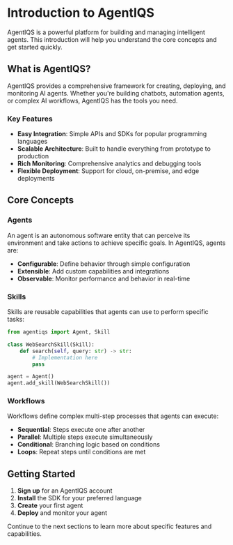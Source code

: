 # Introduction to AgentIQS

AgentIQS is a powerful platform for building and managing intelligent agents. This introduction will help you understand the core concepts and get started quickly.

## What is AgentIQS?

AgentIQS provides a comprehensive framework for creating, deploying, and monitoring AI agents. Whether you're building chatbots, automation agents, or complex AI workflows, AgentIQS has the tools you need.

### Key Features

- **Easy Integration**: Simple APIs and SDKs for popular programming languages
- **Scalable Architecture**: Built to handle everything from prototype to production
- **Rich Monitoring**: Comprehensive analytics and debugging tools
- **Flexible Deployment**: Support for cloud, on-premise, and edge deployments

## Core Concepts

### Agents

An agent is an autonomous software entity that can perceive its environment and take actions to achieve specific goals. In AgentIQS, agents are:

- **Configurable**: Define behavior through simple configuration
- **Extensible**: Add custom capabilities and integrations
- **Observable**: Monitor performance and behavior in real-time

### Skills

Skills are reusable capabilities that agents can use to perform specific tasks:

```python
from agentiqs import Agent, Skill

class WebSearchSkill(Skill):
    def search(self, query: str) -> str:
        # Implementation here
        pass

agent = Agent()
agent.add_skill(WebSearchSkill())
```

### Workflows

Workflows define complex multi-step processes that agents can execute:

- **Sequential**: Steps execute one after another
- **Parallel**: Multiple steps execute simultaneously
- **Conditional**: Branching logic based on conditions
- **Loops**: Repeat steps until conditions are met

## Getting Started

1. **Sign up** for an AgentIQS account
2. **Install** the SDK for your preferred language
3. **Create** your first agent
4. **Deploy** and monitor your agent

Continue to the next sections to learn more about specific features and capabilities.
